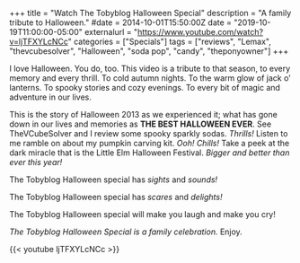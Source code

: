 +++
title = "Watch The Tobyblog Halloween Special"
description = "A family tribute to Halloween."
#date = 2014-10-01T15:50:00Z
date = "2019-10-19T11:00:00-05:00"
externalurl = "https://www.youtube.com/watch?v=ljTFXYLcNCc"
categories = ["Specials"]
tags = ["reviews", "Lemax", "thevcubesolver", "Halloween", "soda pop", "candy", "theponyowner"]
+++

I love Halloween. You do, too. This video is a tribute to that season, to every memory and every thrill. To cold autumn nights. To the warm glow of jack o' lanterns. To spooky stories and cozy evenings. To every bit of magic and adventure in our lives. 

This is the story of Halloween 2013 as we experienced it; what has gone down in our lives and memories as **THE BEST HALLOWEEN EVER**. See TheVCubeSolver and I review some spooky sparkly sodas. *Thrills!* Listen to me ramble on about my pumpkin carving kit. *Ooh! Chills!* Take a peek at the dark miracle that is the Little Elm Halloween Festival. *Bigger and better than ever this year!*

The Tobyblog Halloween special has *sights* and *sounds!* 

The Tobyblog Halloween special has *scares* and *delights!* 

The Tobyblog Halloween special will make you laugh and make you cry!  

*The Tobyblog Halloween Special is a family celebration.* Enjoy.

{{< youtube ljTFXYLcNCc >}}
